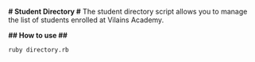  **# Student Directory #**
The student directory script allows you to manage the list of students enrolled at Vilains Academy.

**## How to use ##**

```shell
ruby directory.rb
```